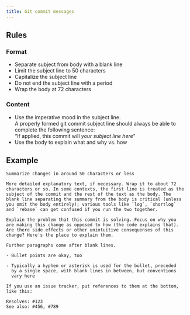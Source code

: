 ```yaml
---
title: Git commit messages
---
```


## Rules

### Format


* Separate subject from body with a blank line
* Limit the subject line to 50 characters
* Capitalize the subject line
* Do not end the subject line with a period
* Wrap the body at 72 characters


### Content

* Use the imperative mood in the subject line.  
  A properly formed git commit subject line should always be able to complete
  the following sentence:  
  “If applied, this commit will _your subject line here_”
* Use the body to explain what and why vs. how


## Example

    Summarize changes in around 50 characters or less

    More detailed explanatory text, if necessary. Wrap it to about 72
    characters or so. In some contexts, the first line is treated as the
    subject of the commit and the rest of the text as the body. The
    blank line separating the summary from the body is critical (unless
    you omit the body entirely); various tools like `log`, `shortlog`
    and `rebase` can get confused if you run the two together.

    Explain the problem that this commit is solving. Focus on why you
    are making this change as opposed to how (the code explains that).
    Are there side effects or other unintuitive consequenses of this
    change? Here's the place to explain them.

    Further paragraphs come after blank lines.

    - Bullet points are okay, too

    - Typically a hyphen or asterisk is used for the bullet, preceded
      by a single space, with blank lines in between, but conventions
      vary here

    If you use an issue tracker, put references to them at the bottom,
    like this:

    Resolves: #123
    See also: #456, #789

